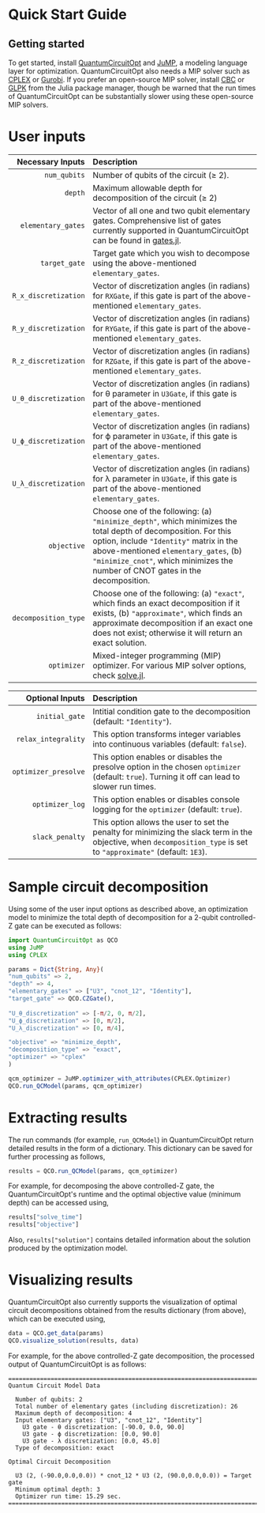 # Quick Start Guide

## Getting started

To get started, install [QuantumCircuitOpt](https://github.com/harshangrjn/QuantumCircuitOpt.jl) and [JuMP](https://github.com/jump-dev/JuMP.jl), a modeling language layer for optimization. QuantumCircuitOpt also needs a MIP solver such as [CPLEX](https://github.com/jump-dev/CPLEX.jl) or [Gurobi](https://github.com/jump-dev/Gurobi.jl). If you prefer an open-source MIP solver, install [CBC](https://github.com/jump-dev/Cbc.jl) or [GLPK](https://github.com/jump-dev/GLPK.jl) from the Julia package manager, though be warned that the run times of QuantumCircuitOpt can be substantially slower using these open-source MIP solvers. 

# User inputs
| Necessary Inputs  | Description |
| -----------: | :----------- |
| `num_qubits`      | Number of qubits of the circuit (≥ 2).  |
| `depth`   | Maximum allowable depth for decomposition of the circuit (≥ 2)   |
| `elementary_gates` | Vector of all one and two qubit elementary gates. Comprehensive list of gates currently supported in QuantumCircuitOpt can be found in [gates.jl](https://github.com/harshangrjn/QuantumCircuitOpt.jl/blob/main/src/gates.jl). |
| `target_gate` | Target gate which you wish to decompose using the above-mentioned `elementary_gates`.|
| `R_x_discretization` | Vector of discretization angles (in radians) for `RXGate`, if this gate is part of the above-mentioned `elementary_gates`.|
| `R_y_discretization` | Vector of discretization angles (in radians) for `RYGate`, if this gate is part of the above-mentioned `elementary_gates`.|
| `R_z_discretization` | Vector of discretization angles (in radians) for `RZGate`, if this gate is part of the above-mentioned `elementary_gates`.|
| `U_θ_discretization` | Vector of discretization angles (in radians) for θ parameter in `U3Gate`, if this gate is part of the above-mentioned `elementary_gates`.|
| `U_ϕ_discretization` | Vector of discretization angles (in radians) for ϕ parameter in `U3Gate`, if this gate is part of the above-mentioned `elementary_gates`.|
| `U_λ_discretization` | Vector of discretization angles (in radians) for λ parameter in `U3Gate`, if this gate is part of the above-mentioned `elementary_gates`.|
| `objective` | Choose one of the following: (a) `"minimize_depth"`, which minimizes the total depth of decomposition. For this option, include `"Identity"` matrix in the above-mentioned `elementary_gates`, (b) `"minimize_cnot"`, which minimizes the number of CNOT gates in the decomposition. |
| `decomposition_type` | Choose one of the following: (a) `"exact"`, which finds an exact decomposition if it exists, (b) `"approximate"`, which finds an approximate decomposition if an exact one does not exist; otherwise it will return an exact solution. |
| `optimizer` | Mixed-integer programming (MIP) optimizer. For various MIP solver options, check [solve.jl](https://github.com/harshangrjn/QuantumCircuitOpt.jl/blob/main/examples/solver.jl). |

| Optional Inputs  | Description |
| -----------: | :----------- |
| `initial_gate` |  Intitial condition gate to the decomposition (default: `"Identity"`).  | 
| `relax_integrality` | This option transforms integer variables into continuous variables (default: `false`).  |
| `optimizer_presolve` | This option enables or disables the presolve option in the chosen `optimizer` (default: `true`). Turning it off can lead to slower run times.|
| `optimizer_log` | This option enables or disables console logging for the `optimizer` (default: `true`).|
| `slack_penalty` | This option allows the user to set the penalty for minimizing the slack term in the objective, when `decomposition_type` is set to `"approximate"` (default: `1E3`).  |



# Sample circuit decomposition
Using some of the user input options as described above, an optimization model to minimize the total depth of decomposition for a 2-qubit controlled-Z gate can be executed as follows:

```julia
import QuantumCircuitOpt as QCO
using JuMP
using CPLEX

params = Dict{String, Any}(
"num_qubits" => 2, 
"depth" => 4,    
"elementary_gates" => ["U3", "cnot_12", "Identity"], 
"target_gate" => QCO.CZGate(),
       
"U_θ_discretization" => [-π/2, 0, π/2],
"U_ϕ_discretization" => [0, π/2],
"U_λ_discretization" => [0, π/4],

"objective" => "minimize_depth", 
"decomposition_type" => "exact",
"optimizer" => "cplex"
)

qcm_optimizer = JuMP.optimizer_with_attributes(CPLEX.Optimizer) 
QCO.run_QCModel(params, qcm_optimizer)
```

# Extracting results
The run commands (for example, `run_QCModel`) in QuantumCircuitOpt return detailed results in the form of a dictionary. This dictionary can be saved for further processing as follows,

```julia
results = QCO.run_QCModel(params, qcm_optimizer)
```
For example, for decomposing the above controlled-Z gate, the QuantumCircuitOpt's runtime and the optimal objective value (minimum depth) can be accessed using,
```julia
results["solve_time"]
results["objective"]
```
Also, `results["solution"]` contains detailed information about the solution produced by the optimization model.

# Visualizing results
QuantumCircuitOpt also currently supports the visualization of optimal circuit decompositions obtained from the results dictionary (from above), which can be executed using,
```julia
data = QCO.get_data(params)
QCO.visualize_solution(results, data)
```
For example, for the above controlled-Z gate decomposition, the processed output of QuantumCircuitOpt is as follows: 
```
=============================================================================
Quantum Circuit Model Data

  Number of qubits: 2
  Total number of elementary gates (including discretization): 26
  Maximum depth of decomposition: 4
  Input elementary gates: ["U3", "cnot_12", "Identity"]
    U3 gate - θ discretization: [-90.0, 0.0, 90.0]
    U3 gate - ϕ discretization: [0.0, 90.0]
    U3 gate - λ discretization: [0.0, 45.0]
  Type of decomposition: exact

Optimal Circuit Decomposition

  U3 (2, (-90.0,0.0,0.0)) * cnot_12 * U3 (2, (90.0,0.0,0.0)) = Target gate
  Minimum optimal depth: 3
  Optimizer run time: 15.29 sec.
=============================================================================
```
 
